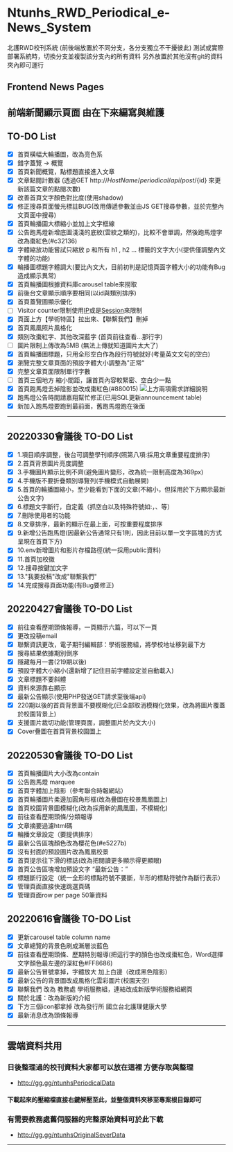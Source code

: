 # Ntunhs_RWD_Periodical_e-News_System
北護RWD校刊系統
(前後端放置於不同分支，各分支獨立不干擾彼此)
測試或實際部署系統時，切換分支並複製該分支內的所有資料
另外放置於其他沒有git的資料夾內即可運行

## Frontend News Pages
前端新聞顯示頁面
由在下來編寫與維護
---

## TO-DO List
- [x] 首頁橫幅大輪播圖，改為亮色系
- [x] 錯字蓋覽 -> 概覽
- [x] 首頁新聞概覽，點標題直接進入文章
- [x] 文章點閱計數器 (透過GET http://${HostName}/periodical/api/post/${id} 來更新該篇文章的點閱次數)
- [x] 改善首頁文字顏色對比度(使用shadow)
- [x] 修正搜尋頁面螢光標註BUG(改用傳遞參數並由JS GET搜尋參數，並於完整內文頁面中搜尋)
- [x] 首頁輪播圖大標縮小並加上文字框線
- [x] 公告跑馬燈新增底圖淺淺的底紋(雲紋之類的)，比較不會單調，然後跑馬燈字改為棗紅色(#c32136)
- [x] 字體縮放功能嘗試只縮放 p 和所有 h1 , h2  ... 標籤的文字大小(提供僅調整內文字體的功能)
- [x] 輪播圖標題字體調大(要比內文大，目前初判是記憶頁面字體大小的功能有Bug造成顯示異常)
- [x] 首頁輪播圖根據資料庫carousel table來撈取
- [x] 前後台文章顯示順序要相同(以id與類別排序)
- [x] 首頁蓋覽圖顯示優化
- [ ] Visitor counter限制使用[IP](https://stackoverflow.com/questions/3003145/how-to-get-the-client-ip-address-in-php)或是[Session](https://stackoverflow.com/questions/43696936/simple-php-page-session-visit-counter-not-working)來限制
- [x] 頁面上方【學術特區】拉出來、【聯繫我們】刪掉
- [x] 首頁鳳凰照片風格化
- [x] 類別改棗紅字、其他改深藍字 (首頁前往查看...那行字)
- [ ] 圖片限制上傳改為5MB (無法上傳就知道圖片太大了)
- [x] 首頁輪播圖標題，只用全形空白作為段行符號就好(考量英文文句的空白)
- [x] 瀏覽完整文章頁面的預設字體大小調整為"正常"
- [x] 完整文章頁面限制單行字數
- [ ] 首頁三個地方 縮小間距，讓首頁內容較緊密、空白少一點
- [x] 首頁跑馬燈去掉陰影並改成棗紅色(#880015)
![上方兩項需求詳細說明](https://imgur.com/y30a8C7)
- [x] 跑馬燈公告時間請嘉翔幫忙修正(已用SQL更新announcement table)
- [x] 新加入跑馬燈要跑到最前面，舊跑馬燈跑在後面

---

## 20220330會議後 TO-DO List
- [x] 1.項目順序調整，後台可調整學刊順序(照第八項:採用文章重要程度排序)
- [x] 2.首頁背景圖片亮度調整
- [x] 3.手機圖片顯示比例不齊(避免圖片變形，改為統一限制高度為369px)
- [x] 4.手機版不要折疊類別導覽列(手機模式自動展開)
- [x] 5.首頁的輪播圖縮小，至少能看到下面的文章(不縮小，但採用於下方顯示最新公告文字)
- [x] 6.標題文字斷行，自定義（抓空白以及特殊符號如:，、等）
- [x] 7.刪除使用者的功能
- [x] 8.文章排序，最新的顯示在最上面，可按重要程度排序
- [x] 9.新增公告跑馬燈(因最新公告通常只有1則，因此目前以單一文字區塊的方式呈現在首頁下方)
- [x] 10.env新增圖片和影片存檔路徑(統一採用public資料)
- [x] 11.首頁加校徽
- [x] 12.搜尋按鍵加文字
- [x] 13."我要投稿"改成"聯繫我們"
- [x] 14.完成搜尋頁面功能(有Bug要修正)

## 20220427會議後 TO-DO List
- [x] 前往查看歷期頭條報導，一頁顯示六篇，可以下一頁
- [x] 更改投稿email
- [x] 聯繫資訊更改，電子期刊編輯部：學術服務組，將學校地址移到最下方
- [x] 搜尋結果依據期別倒序
- [x] 隱藏每月一書(219期以後)
- [x] 預設字體大小縮小(還新增了記住目前字體設定並自動載入)
- [x] 文章標題不要斜體
- [x] 資料來源靠右顯示
- [x] 最新公告顯示(使用PHP發送GET請求至後端api)
- [x] 220期以後的首頁背景圖不要模糊化(已全部取消模糊化效果，改為將圖片覆蓋於校園背景上)
- [x] 支援圖片裁切功能(管理頁面，調整圖片於內文大小)
- [x] Cover疊圖在首頁背景校園圖上

## 20220530會議後 TO-DO List
- [x] 首頁輪播圖片大小改為contain
- [x] 公告跑馬燈 marquee
- [x] 首頁字體加上陰影（參考聯合時報網站）
- [x] 首頁輪播圖片柔邊加圓角形框(改為疊圖在校景鳳凰圖上)
- [x] 首頁校園背景圖模糊化(改為採用新的鳳凰圖，不模糊化)
- [x] 前往查看歷期頭條/分類報導
- [x] 文章摘要過濾html碼
- [x] 輪播文章設定（要提供排序）
- [x] 最新公告區塊顏色改為櫻花色(#e5227b) 
- [x] 沒有封面的預設圖片改為鳳凰校景
- [x] 首頁提示往下滑的標誌(改為把閱讀更多顯示得更顯眼)
- [x] 首頁公告區塊增加預設文字 “最新公告：”
- [x] 標題斷行設定（統一全形的標點符號不要斷，半形的標點符號作為斷行表示）
- [x] 管理頁面直接快速跳選頁碼
- [x] 管理頁面row per page 50筆資料

## 20220616會議後 TO-DO List
- [x] 更新carousel table column name
- [x] 文章總覽的背景色刷成漸層淡藍色
- [x] 前往查看歷期頭條、歷期特別報導(把這行字的顏色也改成棗紅色，Word選擇文字顏色最左邊的深紅色#FF8686)
- [x] 最新公告冒號拿掉，字體放大 加上白邊（改成黑色陰影）
- [x] 最新公告的背景圖改成風格化雲彩圖片(校園天空)
- [x] 聯繫我們 改為 教務處 學術服務組，連結改成新版學術服務組網頁
- [x] 關於北護：改為新版的介紹
- [x] 下方三個icon都拿掉 改為發行所 國立台北護理健康大學
- [x] 最新消息改為頭條報導

---
## 雲端資料共用

### 日後整理過的校刊資料大家都可以放在這裡 方便存取與整理

+ http://gg.gg/ntunhsPeriodicalData

#### 下載起來的壓縮檔直接右鍵解壓至此，並整個資料夾移至專案根目錄即可

### 有需要教務處舊伺服器的完整原始資料可於此下載

+ http://gg.gg/ntunhsOriginalSeverData

---